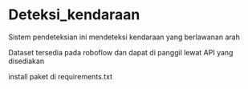 # Deteksi_kendaraan
Sistem pendeteksian ini mendeteksi kendaraan yang berlawanan arah

Dataset tersedia pada roboflow dan dapat di panggil lewat API yang disediakan

install paket di requirements.txt
